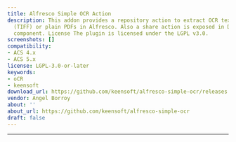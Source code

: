 ```yaml
---
title: Alfresco Simple OCR Action
description: This addon provides a repository action to extract OCR text from images
  (TIFF) or plain PDFs in Alfresco. Also a share action is exposed in Document Library
  component. License The plugin is licensed under the LGPL v3.0.
screenshots: []
compatibility:
- ACS 4.x
- ACS 5.x
license: LGPL-3.0-or-later
keywords:
- oCR
- keensoft
download_url: https://github.com/keensoft/alfresco-simple-ocr/releases
vendor: Angel Borroy ‌
about: ''
about_url: https://github.com/keensoft/alfresco-simple-ocr
draft: false
---
```

---
